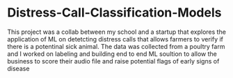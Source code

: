 # Distress-Call-Classification-Models
This project was a collab between my school and a startup that explores the application of ML on detetcting distress calls that allows farmers to verify if there is a potentinal sick animal. The data was collected from a poultry farm and I worked on labeling and building end to end ML soultion to allow the business to score their audio file and raise potential flags of early signs of disease
